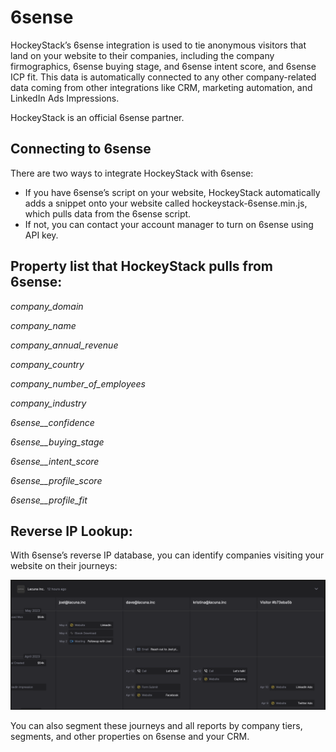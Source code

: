 # 6sense

HockeyStack’s 6sense integration is used to tie anonymous visitors that land on your website to their companies, including the company firmographics, 6sense buying stage, and 6sense intent score, and 6sense ICP fit. This data is automatically connected to any other company-related data coming from other integrations like CRM, marketing automation, and LinkedIn Ads Impressions.

HockeyStack is an official 6sense partner. 

## Connecting to 6sense

There are two ways to integrate HockeyStack with 6sense:

- If you have 6sense’s script on your website, HockeyStack automatically adds a snippet onto your website called hockeystack-6sense.min.js, which pulls data from the 6sense script.
- If not, you can contact your account manager to turn on 6sense using API key.

## Property list that HockeyStack pulls from 6sense:

*company_domain*

*company_name*

*company_annual_revenue*

*company_country*

*company_number_of_employees*

*company_industry*

*6sense__confidence*

*6sense__buying_stage*

*6sense__intent_score*

*6sense__profile_score*

*6sense__profile_fit*

## Reverse IP Lookup:

With 6sense’s reverse IP database, you can identify companies visiting your website on their journeys:

![Screenshot 2023-11-29 at 9.59.07 PM.png](6sense/Screenshot_2023-11-29_at_9.59.07_PM.png)

You can also segment these journeys and all reports by company tiers, segments, and other properties on 6sense and your CRM.